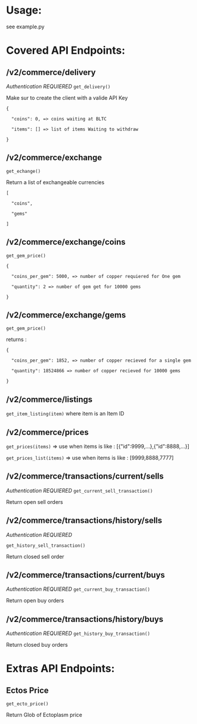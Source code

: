 
Usage:
=======
see example.py

Covered API Endpoints:
=======================

/v2/commerce/delivery
---------------------
*Authentication REQUIERED*
`get_delivery()`

Make sur to create the client with a valide API Key

```
{

  "coins": 0, => coins waiting at BLTC

  "items": [] => list of items Waiting to withdraw

}
```


/v2/commerce/exchange
----------------------

`get_echange()`

Return a list of exchangeable currencies

```
[

  "coins",

  "gems"

]
```


/v2/commerce/exchange/coins
----------------------------

`get_gem_price()`

```
{

  "coins_per_gem": 5000, => number of copper requiered for One gem

  "quantity": 2 => number of gem get for 10000 gems

}
```

/v2/commerce/exchange/gems
---------------------------
`get_gem_price()`

returns :
```
{

  "coins_per_gem": 1852, => number of copper recieved for a single gem

  "quantity": 18524866 => number of copper recieved for 10000 gems

}
```

 /v2/commerce/listings
 ----------------------

  `get_item_listing(item)` where item is an Item ID


/v2/commerce/prices
-------------------
`get_prices(items)` => use when items is like : [{"id":9999,...},{"id":8888,...}]

`get_prices_list(items)` => use when items is like : [9999,8888,7777]

/v2/commerce/transactions/current/sells
--------------------------------------

*Authentication REQUIERED*
`get_current_sell_transaction()`

Return open sell orders


/v2/commerce/transactions/history/sells
--------------------------------------

*Authentication REQUIERED*

`get_history_sell_transaction()`

Return closed sell order

/v2/commerce/transactions/current/buys
--------------------------------------

*Authentication REQUIERED*
`get_current_buy_transaction()`

Return open buy orders

/v2/commerce/transactions/history/buys
--------------------------------------

*Authentication REQUIERED*
`get_history_buy_transaction()`

Return closed buy orders

Extras API Endpoints:
=======================

Ectos Price
------------

`get_ecto_price()`

Return Glob of Ectoplasm price
